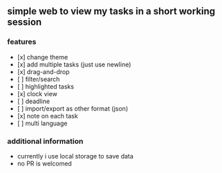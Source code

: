 ## simple web to view my tasks in a short working session

### features
-    [x] change theme
-    [x] add multiple tasks (just use newline)
-    [x] drag-and-drop
-    [ ] filter/search
-    [ ] highlighted tasks
-    [x] clock view
-    [ ] deadline
-    [ ] import/export as other format (json)
-    [x] note on each task
-    [ ] multi language

### additional information
  - currently i use local storage to save data
  - no PR is welcomed

